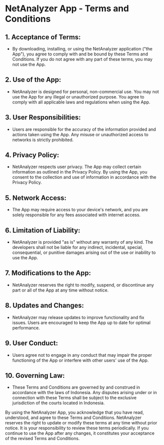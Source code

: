 # NetAnalyzer App - Terms and Conditions

## 1. Acceptance of Terms:
- By downloading, installing, or using the NetAnalyzer application ("the App"), you agree to comply with and be bound by these Terms and Conditions. If you do not agree with any part of these terms, you may not use the App.

## 2. Use of the App:
- NetAnalyzer is designed for personal, non-commercial use. You may not use the App for any illegal or unauthorized purpose. You agree to comply with all applicable laws and regulations when using the App.

## 3. User Responsibilities:
- Users are responsible for the accuracy of the information provided and actions taken using the App. Any misuse or unauthorized access to networks is strictly prohibited.

## 4. Privacy Policy:
- NetAnalyzer respects user privacy. The App may collect certain information as outlined in the Privacy Policy. By using the App, you consent to the collection and use of information in accordance with the Privacy Policy.

## 5. Network Access:
- The App may require access to your device's network, and you are solely responsible for any fees associated with internet access.

## 6. Limitation of Liability:
- NetAnalyzer is provided "as is" without any warranty of any kind. The developers shall not be liable for any indirect, incidental, special, consequential, or punitive damages arising out of the use or inability to use the App.

## 7. Modifications to the App:
- NetAnalyzer reserves the right to modify, suspend, or discontinue any part or all of the App at any time without notice.

## 8. Updates and Changes:
- NetAnalyzer may release updates to improve functionality and fix issues. Users are encouraged to keep the App up to date for optimal performance.

## 9. User Conduct:
- Users agree not to engage in any conduct that may impair the proper functioning of the App or interfere with other users' use of the App.

## 10. Governing Law:
- These Terms and Conditions are governed by and construed in accordance with the laws of Indonesia. Any disputes arising under or in connection with these Terms shall be subject to the exclusive jurisdiction of the courts located in Indonesia.

By using the NetAnalyzer App, you acknowledge that you have read, understood, and agree to these Terms and Conditions. NetAnalyzer reserves the right to update or modify these terms at any time without prior notice. It is your responsibility to review these terms periodically. If you continue to use the App after any changes, it constitutes your acceptance of the revised Terms and Conditions.